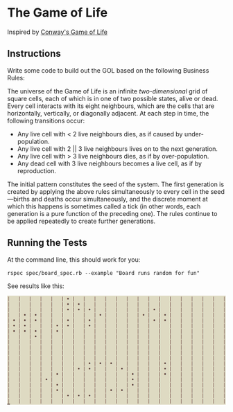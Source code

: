 # The Game of Life

Inspired by [Conway's Game of Life](https://en.wikipedia.org/wiki/Conway's_Game_of_Life)

## Instructions

Write some code to build out the GOL based on the following Business Rules:

The universe of the Game of Life is an infinite *two-dimensional* grid of square cells, 
each of which is in one of two possible states, alive or dead. Every cell interacts with its eight 
neighbours, which are the cells that are horizontally, vertically, or diagonally adjacent. At each 
step in time, the following transitions occur:

* Any live cell with < 2 live neighbours dies, as if caused by under-population.
* Any live cell with 2 || 3 live neighbours lives on to the next generation.
* Any live cell with > 3 live neighbours dies, as if by over-population.
* Any dead cell with 3 live neighbours becomes a live cell, as if by reproduction.

The initial pattern constitutes the seed of the system. The first generation is created by applying 
the above rules simultaneously to every cell in the seed—births and deaths occur simultaneously, and 
the discrete moment at which this happens is sometimes called a tick (in other words, each generation 
is a pure function of the preceding one). The rules continue to be applied repeatedly to create 
further generations.

## Running the Tests

At the command line, this should work for you:

    rspec spec/board_spec.rb --example "Board runs random for fun"

See results like this:

   ![Sample Random Run](https://github.com/JonKernPA/coding_with_jordan/blob/master/spec/jordans%20game%20of%20life.gif)
